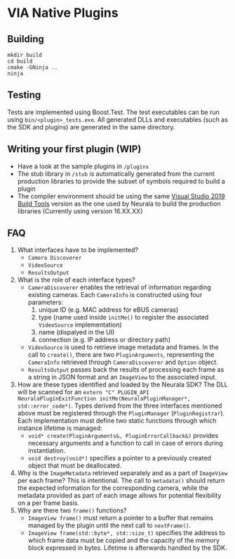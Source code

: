 # VIA Native Plugins

## Building
```
mkdir build
cd build
cmake -GNinja ..
ninja
```

## Testing
Tests are implemented using Boost.Test. The test executables can be run using `bin/<plugin>_tests.exe`.
All generated DLLs and executables (such as the SDK and plugins) are generated in the same directory.

## Writing your first plugin (WIP)
- Have a look at the sample plugins in `/plugins`
- The stub library in `/stub` is automatically generated from the current production libraries to provide the subset of symbols required to build a plugin
- The compiler environment should be using the same [Visual Studio 2019 Build Tools](https://docs.microsoft.com/en-us/visualstudio/releases/2019/release-notes) version as the one used by Neurala to build the production libraries (Currently using version 16.XX.XX)

## FAQ
1. What interfaces have to be implemented?
	- `Camera Discoverer`
	- `VideoSource`
	- `ResultsOutput`
2. What is the role of each interface types?
	- `CameraDiscoverer` enables the retrieval of information regarding existing cameras. Each `CameraInfo` is constructed using four parameters:
		1. unique ID (e.g. MAC address for eBUS cameras)
		2. type (name used inside `initMe()` to register the associated `VideoSource` implementation)
		3. name (dispalyed in the UI)
		4. connection (e.g. IP address or directory path)
	- `VideoSource` is used to retrieve image metadata and frames. In the call to `create()`, there are two `PluginArguments`, representing the `CameraInfo` retrieved through `CameraDiscoverer` and `Option` object.
	- `ResultsOutput` passes back the results of processing each frame as a string in JSON format and an `ImageView` to the associated input.
3. How are these types identified and loaded by the Neurala SDK?
	The DLL will be scanned for an `extern "C" PLUGIN_API NeuralaPluginExitFunction initMe(NeuralaPluginManager*, std::error_code*)`. Types derived from the three interfaces mentioned above must be registered through the `PluginManager` (`PluginRegistrar`).
	Each implementation must define two static functions through which instance lifetime is managed:
	- `void* create(PluginArguments&, PluginErrorCallback&)` provides necessary arguments and a function to call in case of errors during instantiation.
	- `void destroy(void*)` specifies a pointer to a previously created object that must be deallocated.
4. Why is the `ImageMetadata` retrieved separately and as a part of `ImageView` per each frame?
	This is intentional. The call to `metadata()` should return the expected information for the corresponding camera, while the metadata provided as part of each image allows for potential flexibility on a per frame basis.
5. Why are there two `frame()` functions?
	- `ImageView frame()` must return a pointer to a buffer that remains managed by the plugin until the next call to `nextFrame()`.
	- `ImageView frame(std::byte*, std::size_t)` specifies the address to which frame data must be copied and the capacity of the memory block expressed in bytes. Lifetime is afterwards handled by the SDK.
